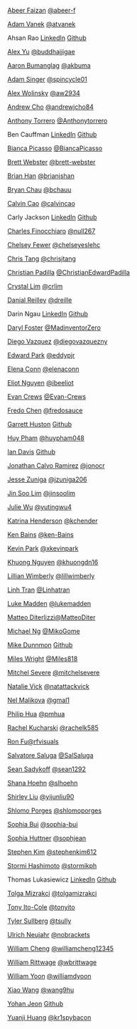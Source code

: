 [Abeer Faizan](https://www.linkedin.com/in/abeerfaizan/) [@abeer-f](https://github.com/abeer-f)

[Adam Vanek](https://www.linkedin.com/in/atvanek/) [@atvanek](https://github.com/atvanek)

Ahsan Rao [LinkedIn](https://www.linkedin.com/in/ahsan-rao/) [Github](https://github.com/ahsan-rao)

[Alex Yu](https://www.linkedin.com/in/alexjihunyu/) [@buddhajjigae](https://github.com/buddhajjigae)

[Aaron Bumanglag](https://www.linkedin.com/in/akbuma) [@akbuma](https://github.com/akbuma)

[Adam Singer](https://linkedin.com/in/adsing) [@spincycle01](https://github.com/spincycle01)

[Alex Wolinsky](https://www.linkedin.com/in/alex-wolinsky-80ab591b2/) [@aw2934](https://github.com/aw2934/)

[Andrew Cho](https://www.linkedin.com/in/andrewjcho84/) [@andrewjcho84](https://github.com/andrewjcho84)

[Anthony Torrero](https://www.linkedin.com/in/anthony-torrero-4b8798159/) [@Anthonytorrero](https://github.com/Anthonytorrero)

Ben Cauffman [LinkedIn](https://www.linkedin.com/in/benjamin-cauffman/) [Github](https://github.com/BenCauffman)

[Bianca Picasso](https://www.linkedin.com/in/bianca-picasso) [@BiancaPicasso](https://github.com/BiancaPicasso)

[Brett Webster](https://www.linkedin.com/in/brett-webster-cfa-383b961) [@brett-webster](https://github.com/brett-webster)

[Brian Han](https://www.linkedin.com/in/brianjisoohan/) [@brianjshan](https://github.com/brianjshan)

[Bryan Chau](https://www.linkedin.com/in/chaubryan1/) [@bchauu](https://github.com/bchauu)

[Calvin Cao](http://www.linkedin.com/in/calvincao9/) [@calvincao](https://github.com/calvincao)

Carly Jackson [LinkedIn](https://www.linkedin.com/in/carly-jackson-ab9010231/) [Github](https://github.com/carlyjackson)

[Charles Finocchiaro](https://www.linkedin.com/in/charles-finocchiaro-62440040/) [@null267](https://github.com/null267)

[Chelsey Fewer](https://www.linkedin.com/in/chelsey-fewer/) [@chelseyeslehc](https://github.com/chelseyeslehc)

[Chris Tang](https://www.linkedin.com/in/chrisjtang/) [@chrisjtang](https://github.com/chrisjtang)

[Christian Padilla](https://linkedin.com/in/ChristianEdwardPadilla) [@ChristianEdwardPadilla](https://github.com/ChristianEdwardPadilla)

[Crystal Lim](https://linkedin.com/in/crystallim) [@crlim](https://github.com/crlim)

[Danial Reilley](https://linkedin.com/in/daniel-reilley) [@dreille](https://github.com/dreille)

Darin Ngau [LinkedIn](https://www.linkedin.com/in/darin-ngau/) [Github](https://github.com/dnngau)

[Daryl Foster](https://www.linkedin.com/in/darylfosterma/) [@MadinventorZero](https://github.com/MadinventorZero)

[Diego Vazquez](https://www.linkedin.com/in/diegovazquezny/) [@diegovazquezny](https://github.com/diegovazquezny)

[Edward Park](https://www.linkedin.com/in/edwardparkwork/) [@eddypjr](https://github.com/eddypjr)

[Elena Conn](https://www.linkedin.com/in/elena-conn-366346123/) [@elenaconn](https://github.com/elenaconn)

[Eliot Nguyen](https://linkedin.com/in/ibeeliot) [@ibeeliot](https://github.com/ibeeliot)

[Evan Crews](https://www.linkedin.com/in/evan-crews/) [@Evan-Crews](https://github.com/Evan-Crews)

[Fredo Chen](https://www.linkedin.com/in/fredochen/) [@fredosauce](https://github.com/fredosauce)

[Garrett Huston](https://www.linkedin.com/in/garrett-hutson/) [Github](https://github.com/GarrettHutson)

[Huy Pham](https://www.linkedin.com/in/huypham048) [@huypham048](https://github.com/huypham048)

[Ian Davis](https://www.linkedin.com/in/icdavis/) [Github](https://github.com/iancdavis)

[Jonathan Calvo Ramirez](https://www.linkedin.com/in/jonathan-calvo/) [@jonocr](https://github.com/jonocr)

[Jesse Zuniga](https://linkedin.com/in/jesse-zuniga) [@jzuniga206](https://github.com/jzuniga206)

[Jin Soo Lim](https://www.linkedin.com/in/jin-soo-lim-3a567b1b3/) [@jinsoolim](https://github.com/jinsoolim)

[Julie Wu](https://www.linkedin.com/in/jwuarchitect/) [@yutingwu4](https://github.com/yutingwu4)

[Katrina Henderson](https://www.linkedin.com/in/katrinahenderson/) [@kchender](https://github.com/kchender)

[Ken Bains](https://www.linkedin.com/in/ken-bains) [@ken-Bains](https://github.com/ken-Bains)

[Kevin Park](https://www.linkedin.com/in/xkevinpark/) [@xkevinpark](https://github.com/xkevinpark)

[Khuong Nguyen](https://www.linkedin.com/in/khuong-nguyen/) [@khuongdn16](https://github.com/khuongdn16)

[Lillian Wimberly](https://www.linkedin.com/in/lillianwimberly/) [@lillwimberly](https://github.com/lillwimberly)

[Linh Tran](https://www.linkedin.com/in/linhtran51/) [@Linhatran](https://github.com/Linhatran)

[Luke Madden](https://www.linkedin.com/in/lukemadden/) [@lukemadden](https://github.com/lukemadden)

[Matteo Diterlizzi](https://www.linkedin.com/in/matteo-diterlizzi-564166107/)[@MatteoDiter](https://github.com/MatteoDiter)

[Michael Ng](https://www.linkedin.com/in/michaelng2/) [@MikoGome](https://github.com/MikoGome)

[Mike Dunnmon](https://www.linkedin.com/in/michaeldunnmon/) [Github](https://github.com/mdunnmon)

[Miles Wright](https://www.linkedin.com/in/miles-m-wright) [@Miles818](https://github.com/Miles818)

[Mitchel Severe](https://www.linkedin.com/in/misevere/) [@mitchelsevere](https://github.com/mitchelsevere)

[Natalie Vick](https://www.linkedin.com/in/vicknatalie/) [@natattackvick](https://github.com/natattackvick)

[Nel Malikova](https://www.linkedin.com/in/gmalikova/) [@gmal1](https://github.com/gmal1)

[Philip Hua](https://www.linkedin.com/in/philip-minh-hua) [@pmhua](https://github.com/pmhua)

[Rachel Kucharski](https://www.linkedin.com/in/rachelkucharski/) [@rachelk585](https://github.com/rachelk585)

[Ron Fu](https://www.linkedin.com/in/ronfu)[@rfvisuals](https://github.com/rfvisuals)

[Salvatore Saluga](https://www.linkedin.com/in/salvatore-saluga) [@SalSaluga](https://github.com/SalSaluga)

[Sean Sadykoff](https://www.linkedin.com/in/sean-sadykoff/) [@sean1292](https://github.com/sean1292)

[Shana Hoehn](https://www.linkedin.com/in/shana-hoehn-70297b169/) [@slhoehn](https://github.com/slhoehn)

[Shirley Liu](https://www.linkedin.com/in/yijunliu/) [@yijunliu90](https://github.com/yijunliu90)

[Shlomo Porges](https://linkedin.com/shlomoporges) [@shlomoporges](https://github.com/ShlomoPorges)

[Sophia Bui](https://linkedin.com/in/sophiabui) [@sophia-bui](https://github.com/sophia-bui)

[Sophia Huttner](https://www.linkedin.com/in/sophia-huttner-68315975/) [@sophjean](https://github.com/sophjean)

[Stephen Kim](https://www.linkedin.com/in/stephenkim612/) [@stephenkim612](https://github.com/stephenkim612)

[Stormi Hashimoto](https://www.linkedin.com/in/stormikph/) [@stormikph](https://github.com/stormikph)

Thomas Lukasiewicz [LinkedIn](https://www.linkedin.com/in/thomas-lukasiewicz-27676273/) [Github](https://github.com/tlukasiewicz89)

[Tolga Mizrakci](https://linkedin.com/in/tolga-mizrakci) [@tolgamizrakci](https://github.com/tolgamizrakci)

[Tony Ito-Cole](https://linkedin.com/in/tony-ito-cole) [@tonyito](https://github.com/tonyito)

[Tyler Sullberg](https://www.linkedin.com/in/tyler-sullberg) [@tsully](https://github.com/tsully)

[Ulrich Neujahr](https://www.linkedin.com/in/nobrackets/) [@nobrackets](https://github.com/nobrackets)

[William Cheng](https://www.linkedin.com/in/william-cheng-0723/) [@williamcheng12345](https://github.com/WilliamCheng12345)

[William Rittwage](https://www.linkedin.com/in/william-rittwage) [@wbrittwage](https://github.com/wbrittwage)

[William Yoon](https://www.linkedin.com/in/williamdyoon/) [@williamdyoon](https://github.com/williamdyoon)

[Xiao Wang](https://www.linkedin.com/in/xiao-wang-03183285/) [@wang9hu](https://github.com/wang9hu)

[Yohan Jeon](https://www.linkedin.com/in/yohan-jeon1) [Github](https://github.com/Yoheze)

[Yuanji Huang](https://www.linkedin.com/in/yuanjihuang/) [@kr1spybacon](https://github.com/kr1spybacon)
